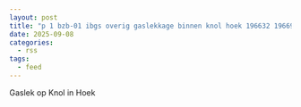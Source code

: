 ```yaml
---
layout: post
title: "p 1 bzb-01 ibgs overig gaslekkage binnen knol hoek 196632 196695"
date: 2025-09-08
categories: 
  - rss
tags: 
  - feed
---
```


Gaslek op Knol in Hoek
